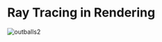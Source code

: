 # Ray Tracing in Rendering
![outballs2](https://github.com/user-attachments/assets/4cb2ec3e-30b8-486a-b201-1568a850632f)
